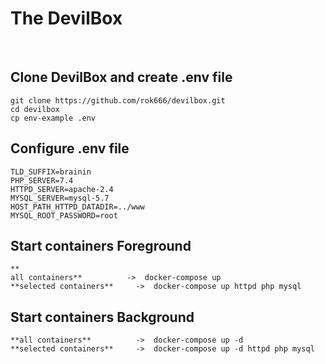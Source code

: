 <h1>The DevilBox</h1>
<br>
<h2>Clone DevilBox and create .env file</h2>

```
git clone https://github.com/rok666/devilbox.git
cd devilbox
cp env-example .env
```

<h2>Configure .env file</h2>

```
TLD_SUFFIX=brainin
PHP_SERVER=7.4
HTTPD_SERVER=apache-2.4
MYSQL_SERVER=mysql-5.7
HOST_PATH_HTTPD_DATADIR=../www
MYSQL_ROOT_PASSWORD=root
```

<h2>Start containers Foreground</h2>

```
**
all containers**          ->  docker-compose up
**selected containers**     ->  docker-compose up httpd php mysql
```

<h2>Start containers Background</h2>

```
**all containers**          ->  docker-compose up -d
**selected containers**     ->  docker-compose up -d httpd php mysql
```



